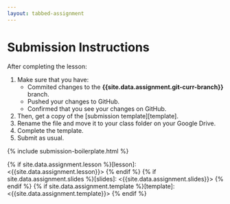 ```yaml
---
layout: tabbed-assignment
---
```


# Submission Instructions

After completing the lesson:

1. Make sure that you have:
   - Commited changes to the **{{site.data.assignment.git-curr-branch}}** branch.
   - Pushed your changes to GitHub.
   - Confirmed that you see your changes on GitHub.
1. Then, get a copy of the [submission template][template].
1. Rename the file and move it to your class folder on your Google Drive.
1. Complete the template.
1. Submit as usual.

{% include submission-boilerplate.html %}

<!-- Don't edit links here, change them in _data/assignment.yml instead, -->

{% if site.data.assignment.lesson   %}[lesson]: <{{site.data.assignment.lesson}}>     {% endif %}
{% if site.data.assignment.slides   %}[slides]:   <{{site.data.assignment.slides}}>   {% endif %}
{% if site.data.assignment.template %}[template]: <{{site.data.assignment.template}}> {% endif %}
